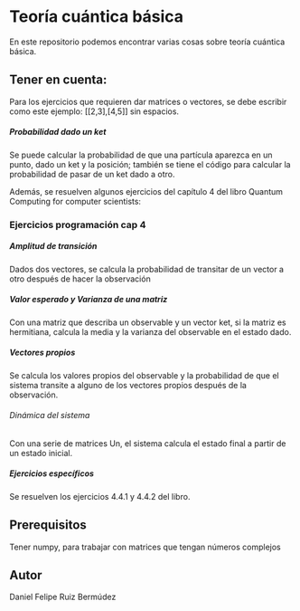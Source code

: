 # Teoría cuántica básica

En este repositorio podemos encontrar varias cosas sobre teoría cuántica básica.

## Tener en cuenta:


Para los ejercicios que requieren dar matrices o vectores, se debe escribir como este ejemplo: [[2,3],[4,5]] sin espacios.


##### Probabilidad dado un ket

Se puede calcular la probabilidad de que una partícula aparezca en un punto, dado un ket y la posición; también se tiene el código para calcular la probabilidad de pasar de un ket dado a otro.

Además, se resuelven algunos ejercicios del capítulo 4 del libro Quantum Computing for computer scientists: 

### Ejercicios programación cap 4

##### Amplitud de transición

Dados dos vectores, se calcula la probabilidad de transitar de un vector a otro después de hacer la observación

##### Valor esperado y Varianza de una matriz

Con una matriz que describa un observable y un vector ket, si la matriz es hermitiana, calcula la media y la varianza del observable en el estado dado.

##### Vectores propios 

 Se calcula los valores propios del observable y la probabilidad de que el sistema transite a alguno de los vectores propios después de la observación.

###### Dinámica del sistema

Con una serie de matrices Un, el sistema calcula el estado final a partir de un estado inicial.

##### Ejercicios específicos

Se resuelven los ejercicios 4.4.1 y 4.4.2 del libro.

## Prerequisitos
Tener numpy, para trabajar con matrices que tengan números complejos

## Autor
Daniel Felipe Ruiz Bermúdez
